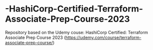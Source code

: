 # -HashiCorp-Certified-Terraform-Associate-Prep-Course-2023
Repository based on the Udemy couse:  HashiCorp Certified: Terraform Associate Prep Course 2023 (https://udemy.com/course/terraform-associate-prep-course/)
